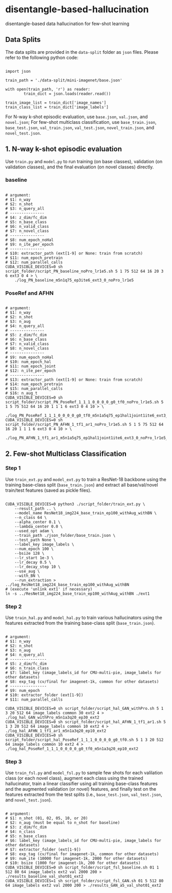 # disentangle-based-hallucination
disentangle-based data hallucination for few-shot learning

## Data Splits
The data splits are provided in the `data-split` folder as `json` files. Please refer to the following python code:
<pre><code>
import json

train_path = './data-split/mini-imagenet/base.json'

with open(train_path, 'r') as reader:
        train_dict = json.loads(reader.read())

train_image_list = train_dict['image_names']
train_class_list = train_dict['image_labels']
</code></pre>
For N-way k-shot episodic evaluation, use `base.json`, `val.json`, and `novel.json`; For few-shot multiclass classification, use `base_train.json`, `base_test.json`, `val_train.json`, `val_test.json`, `novel_train.json`, and `novel_test.json`.

## 1. N-way k-shot episodic evaluation
Use `train.py` and `model.py` to run training (on base classes), validation (on validation classes), and the final evaluation (on novel classes) directly.
### baseline
<pre><code>
# argument:
# $1: n_way
# $2: n_shot
# $3: n_query_all
# ---------------
# $4: z_dim/fc_dim
# $5: n_base_class
# $6: n_valid_class
# $7: n_novel_class
# ---------------
# $8: num_epoch_noHal
# $9: n_ite_per_epoch
# ---------------
# $10: extractor_path (ext[1-9] or None: train from scratch)
# $11: num_epoch_pretrain
# $12: num_parallel_calls
CUDA_VISIBLE_DEVICES=0 sh script_folder/script_PN_baseline_noPro_lr1e5.sh 5 1 75 512 64 16 20 3 6 ext3 0 4 > \
    ./log_PN_baseline_m5n1q75_ep3ite6_ext3_0_noPro_lr1e5
</code></pre>

### PoseRef and AFHN
<pre><code>
# argument:
# $1: n_way
# $2: n_shot
# $3: n_aug
# $4: n_query_all
# ---------------
# $5: z_dim/fc_dim
# $6: n_base_class
# $7: n_valid_class
# $8: n_novel_class
# ---------------
# $9: num_epoch_noHal
# $10: num_epoch_hal
# $11: num_epoch_joint
# $12: n_ite_per_epoch
# ---------------
# $13: extractor_path (ext[1-9] or None: train from scratch)
# $14: num_epoch_pretrain
# $15: num_parallel_calls
# $16: n_aug_t
CUDA_VISIBLE_DEVICES=0 sh script_folder/script_PN_PoseRef_1_1_1_0_0_0_0_g0_tf0_noPro_lr1e5.sh 5 1 5 75 512 64 16 20 1 1 1 6 ext3 0 4 10 > \
    ./log_PN_PoseRef_1_1_1_0_0_0_0_g0_tf0_m5n1a5q75_ep1hal1joint1ite6_ext3_0_noPro_lr1e5_testAug10
CUDA_VISIBLE_DEVICES=0 sh script_folder/script_PN_AFHN_1_tf1_ar1_noPro_lr1e5.sh 5 1 5 75 512 64 16 20 1 1 1 6 ext3 0 4 10 > \
    ./log_PN_AFHN_1_tf1_ar1_m5n1a5q75_ep1hal1joint1ite6_ext3_0_noPro_lr1e5_testAug10
</code></pre>

## 2. Few-shot Multiclass Classification
### Step 1
Use `train_ext.py` and `model_ext.py` to train a ResNet-18 backbone using the training base-class split (`base_train.json`) and extract all base/val/novel train/test features (saved as pickle files).

<pre><code>
CUDA_VISIBLE_DEVICES=0 python3 ./script_folder/train_ext.py \
    --result_path .. \
    --model_name ResNet18_img224_base_train_ep100_withAug_withBN \
    --n_class 64 \
    --alpha_center 0.1 \
    --lambda_center 0.0 \
    --used_opt adam \
    --train_path ./json_folder/base_train.json \
    --test_path None \
    --label_key image_labels \
    --num_epoch 100 \
    --bsize 128 \
    --lr_start 1e-3 \
    --lr_decay 0.5 \
    --lr_decay_step 10 \
    --use_aug \
    --with_BN \
    --run_extraction > ../log_ResNet18_img224_base_train_ep100_withAug_withBN
# (execute 'unlink ext1' if necessary)
ln -s ../ResNet18_img224_base_train_ep100_withAug_withBN ./ext1
</code></pre>

### Step 2
Use `train_hal.py` and `model_hal.py` to train various hallucinators using the features extracted from the training base-class split (`base_train.json`).

<pre><code>
# argument:
# $1: n_way
# $2: n_shot
# $3: n_aug
# $4: n_query_all
# ----------------
# $5: z_dim/fc_dim
# $6: n_train_class
# $7: label_key (image_labels_id for CMU-multi-pie, image_labels for other datasets)
# $8: exp_tag (cv/final for imagenet-1k, common for other datasets)
# ----------------
# $9: num_epoch
# $10: extractor_folder (ext[1-9])
# $11: num_parallel_calls

CUDA_VISIBLE_DEVICES=0 sh script_folder/script_hal_GAN_withPro.sh 5 1 3 20 512 64 image_labels common 30 ext2 4 > ./log_hal_GAN_withPro_m5n1a3q20_ep30_ext2
CUDA_VISIBLE_DEVICES=0 sh script_folder/script_hal_AFHN_1_tf1_ar1.sh 5 1 3 20 512 64 image_labels common 10 ext2 4 > ./log_hal_AFHN_1_tf1_ar1_m5n1a3q20_ep10_ext2
CUDA_VISIBLE_DEVICES=0 sh script_folder/script_hal_PoseRef_1_1_1_0_0_0_0_g0_tf0.sh 5 1 3 20 512 64 image_labels common 10 ext2 4 > ./log_hal_PoseRef_1_1_1_0_0_0_0_g0_tf0_m5n1a3q20_ep10_ext2
</code></pre>

### Step 3
Use `train_fsl.py` and `model_fsl.py` to sample few shots for each valilation class (or each novel class), augment each class using the trained hallucinator, train a linear classifier using all training base-class features and the augmented validation (or novel) features, and finally test on the features extracted from the test splits (i.e., `base_test.json`, `val_test.json`, and `novel_test.json`).

<pre><code>
# argument:
# $1: n_shot (01, 02, 05, 10, or 20)
# $2: n_aug (must be equal to n_shot for baseline)
# $3: z_dim/fc_dim
# $4: n_class
# $5: n_base_class
# $6: label_key (image_labels_id for CMU-multi-pie, image_labels for other datasets)
# $7: extractor_folder (ext[1-9])
# $8: exp_tag (cv/final for imagenet-1k, common for other datasets)
# $9: num_ite (10000 for imagenet-1k, 2000 for other datasets)
# $10: bsize (1000 for imagenet-1k, 200 for other datasets)
CUDA_VISIBLE_DEVICES=0 sh script_folder/script_fsl_baseline.sh 01 1 512 80 64 image_labels ext2 val 2000 200 > ./results_baseline_val_shot01_ext2
CUDA_VISIBLE_DEVICES=1 sh script_folder/script_fsl_GAN.sh 01 5 512 80 64 image_labels ext2 val 2000 200 > ./results_GAN_a5_val_shot01_ext2
</code></pre>

